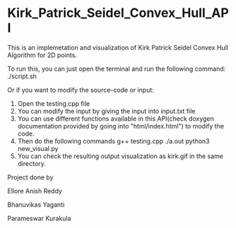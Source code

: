 # Kirk_Patrick_Seidel_Convex_Hull_API
This is an implemetation and visualization of Kirk Patrick Seidel Convex Hull Algorithm for 2D points.

To run this, you can just open the terminal and run the following command:
  ./script.sh
  
Or if you want to modify the source-code or input:
  1. Open the testing.cpp file
  2. You can modify the input by giving the input into input.txt file
  3. You can use different functions available in this API(check doxygen documentation provided by going into "html/index.html") to modify the code.
  4. Then do the following commands
        g++ testing.cpp
        ./a.out
        python3 new_visual.py
  5. You can check the resulting output visualization as kirk.gif in the same directory.
  
  Project done by
  
  Ellore Anish Reddy
  
  Bhanuvikas Yaganti
  
  Parameswar Kurakula
  


